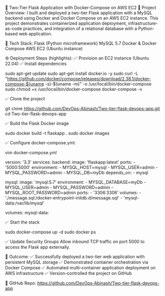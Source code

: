 🚀 Two-Tier Flask Application with Docker-Compose on AWS EC2
🔹 Project Overview:
I built and deployed a two-tier Flask application with a MySQL backend using Docker and Docker Compose on an AWS EC2 instance. This project demonstrates containerized application deployment, infrastructure-as-code practices, and integration of a relational database with a Python-based web application.

🔧 Tech Stack:
Flask (Python microframework)
MySQL 5.7
Docker & Docker Compose
AWS EC2 (Ubuntu instance)

⚙️ Deployment Steps (highlights):
✅ Provision an EC2 instance (Ubuntu 22.04)
✅ Install dependencies

sudo apt-get update
sudo apt-get install docker.io -y
sudo curl -L "https://github.com/docker/compose/releases/download/2.38.1/docker-compose-$(uname -s)-$(uname -m)" -o /usr/local/bin/docker-compose
sudo chmod +x /usr/local/bin/docker-compose
docker-compose -v

✅ Clone the project

git clone https://github.com/DevOps-Abinash/Two-tier-flask-devops-app.git
cd Two-tier-flask-devops-app

✅ Build the Flask Docker image

sudo docker build -t flaskapp .
sudo docker images

✅ Configure docker-compose.yml:

vim docker-compose.yml

version: '3.3'
services:
  backend:
    image: 'flaskapp:latest'
    ports:
      - '5000:5000'
    environment:
      - MYSQL_HOST=mysql
      - MYSQL_USER=admin
      - MYSQL_PASSWORD=admin
      - MYSQL_DB=myDb
    depends_on:
      - mysql

  mysql:
    image: 'mysql:5.7'
    environment:
      - MYSQL_DATABASE=myDb
      - MYSQL_USER=admin
      - MYSQL_PASSWORD=admin
      - MYSQL_ROOT_PASSWORD=admin
    ports:
      - '3306:3306'
    volumes:
      - './message.sql:/docker-entrypoint-initdb.d/message.sql'
      - 'mysql-data:/var/lib/mysql'

volumes:
  mysql-data:
  
✅ Start the stack

sudo docker-compose up -d
sudo docker ps

✅ Update Security Groups
Allow inbound TCP traffic on port 5000 to access the Flask app externally.

🌟 Outcome:
✅ Successfully deployed a two-tier web application with persistent MySQL storage
✅ Demonstrated container orchestration via Docker Compose
✅ Automated multi-container application deployment on AWS infrastructure
✅ Version-controlled the project on GitHub

🔗 GitHub Repo: https://github.com/DevOps-Abinash/Two-tier-flask-devops-app


